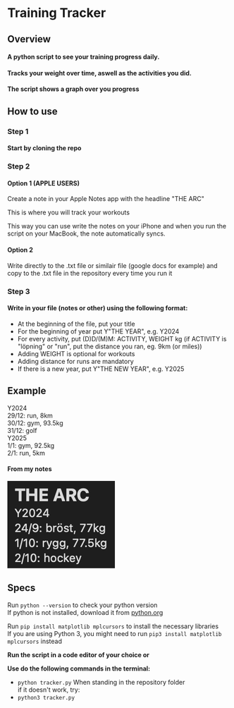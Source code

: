 # **Training Tracker**

## **Overview**

#### A python script to see your training progress daily.  
#### Tracks your weight over time, aswell as the activities you did.  
#### The script shows a graph over you progress  

## How to use

### Step 1

#### Start by cloning the repo

### Step 2

#### Option 1 (APPLE USERS)

Create a note in your Apple Notes app with the headline "THE ARC"

This is where you will track your workouts

This way you can use write the notes on your iPhone and when you run the script on your MacBook, the note automatically syncs.

#### Option 2

Write directly to the .txt file or similair file (google docs for example) and copy to the .txt file in the repository every time you run it

### Step 3

#### Write in your file (notes or other) using the following format:

- At the beginning of the file, put your title
- For the beginning of year put Y"THE YEAR", e.g. Y2024
- For every activity, put (D)D/(M)M: ACTIVITY, WEIGHT kg (if ACTIVITY is "löpning" or "run", put the distance you ran, eg. 9km (or miles))
- Adding WEIGHT is optional for workouts
- Adding distance for runs are mandatory
- If there is a new year, put Y"THE NEW YEAR", e.g. Y2025

## Example

Y2024  
29/12: run, 8km  
30/12: gym, 93.5kg  
31/12: golf  
Y2025  
1/1: gym, 92.5kg  
2/1: run, 5km

#### From my notes

![Description of Image](README_IMAGES/image1.png)

## Specs

Run `python --version` to check your python version  
If python is not installed, download it from [python.org](https://www.python.org/downloads/)

Run `pip install matplotlib mplcursors` to install the necessary libraries  
If you are using Python 3, you might need to run `pip3 install matplotlib mplcursors` instead

**Run the script in a code editor of your choice or**

**Use do the following commands in the terminal:**

- `python tracker.py`
  When standing in the repository folder  
  if it doesn't work, try:
- `python3 tracker.py`
